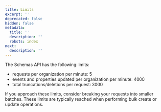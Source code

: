 ```yaml
---
title: Limits
excerpt: ''
deprecated: false
hidden: false
metadata:
  title: ''
  description: ''
  robots: index
next:
  description: ''
---
```

The Schemas API has the following limits:

* requests per organization per minute: 5
* events and properties updated per organization per minute: 4000
* total truncations/deletions per request: 3000

If you approach these limits, consider breaking your requests into smaller batches. These limits are typically reached when performing bulk create or update operations.
